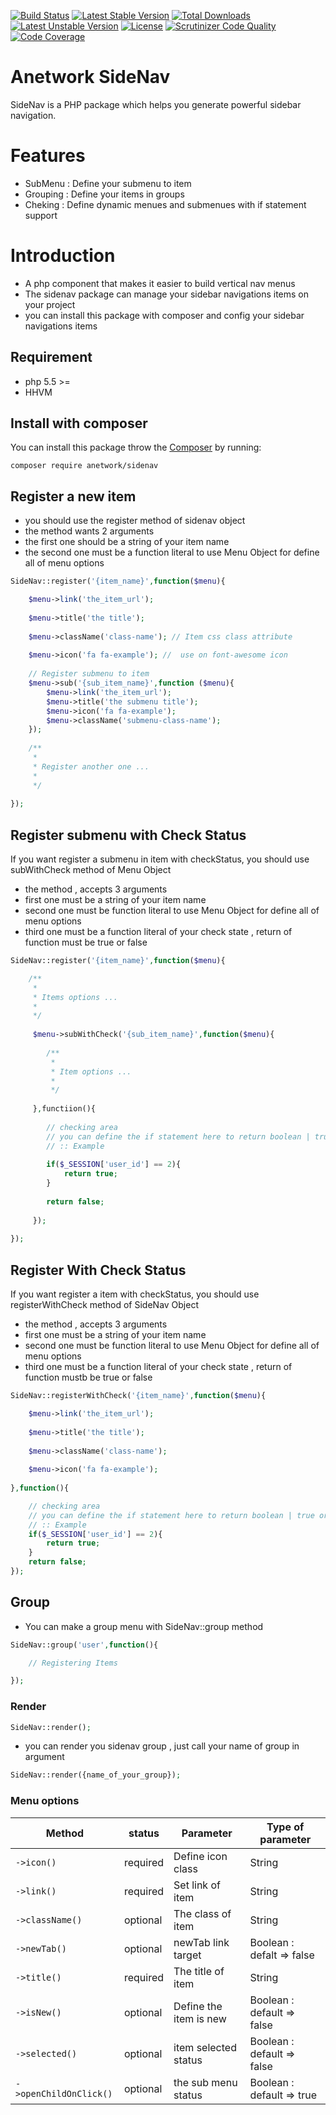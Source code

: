 [![Build Status](https://travis-ci.org/anetwork/sidenav.svg?branch=master)](https://travis-ci.org/anetwork/sidenav)
[![Latest Stable Version](https://poser.pugx.org/anetwork/sidenav/v/stable)](https://packagist.org/packages/anetwork/sidenav)
[![Total Downloads](https://poser.pugx.org/anetwork/sidenav/downloads)](https://packagist.org/packages/anetwork/sidenav)
[![Latest Unstable Version](https://poser.pugx.org/anetwork/sidenav/v/unstable)](//packagist.org/packages/anetwork/sidenav)
[![License](https://poser.pugx.org/anetwork/sidenav/license)](https://packagist.org/packages/anetwork/sidenav)
[![Scrutinizer Code Quality](https://scrutinizer-ci.com/g/anetwork/sidenav/badges/quality-score.png?b=master)](https://scrutinizer-ci.com/g/anetwork/sidenav/?branch=master)
[![Code Coverage](https://scrutinizer-ci.com/g/anetwork/sidenav/badges/coverage.png?b=master)](https://scrutinizer-ci.com/g/anetwork/sidenav/?branch=master)

# Anetwork SideNav
SideNav is a PHP package which helps you generate powerful sidebar navigation.

# Features

* SubMenu : Define your submenu to item
* Grouping : Define your items in groups
* Cheking : Define dynamic menues and submenues with if statement support

# Introduction
* A php component that makes it easier to build vertical nav menus
* The sidenav package can manage your sidebar navigations items on your project
* you can install this package with composer and config your sidebar navigations items

## Requirement
* php 5.5 >=
* HHVM

## Install with composer
You can install this package throw the [Composer](http://getcomposer.org) by running:

```
composer require anetwork/sidenav
```

## Register a new item
* you should use the register method of sidenav object
* the method wants 2 arguments
* the first one should be a string of your item name
* the second one must be a function literal to use Menu Object for define all of menu options

```php
SideNav::register('{item_name}',function($menu){

    $menu->link('the_item_url');
    
    $menu->title('the title');
    
    $menu->className('class-name'); // Item css class attribute
    
    $menu->icon('fa fa-example'); //  use on font-awesome icon
    
    // Register submenu to item
    $menu->sub('{sub_item_name}',function ($menu){
        $menu->link('the_item_url');
        $menu->title('the submenu title');
        $menu->icon('fa fa-example');
        $menu->className('submenu-class-name');
    });
    
    /**
     * 
     * Register another one ...
     *
     */
    
});
```

## Register submenu with Check Status
If you want register a submenu in item with checkStatus, you should use subWithCheck method of Menu Object
* the method , accepts 3 arguments
* first one must be a string of your item name
* second one must be function literal to use Menu Object for define all of menu options
* third one must be a function literal of your check state , return of function must be true or false


```php
SideNav::register('{item_name}',function($menu){

    /**
     * 
     * Items options ...
     *
     */
     
     $menu->subWithCheck('{sub_item_name}',function($menu){
     
        /**
         * 
         * Item options ...
         *
         */
        
     },functiion(){
     
        // checking area
        // you can define the if statement here to return boolean | true or false
        // :: Example
        
        if($_SESSION['user_id'] == 2){
            return true;
        }
        
        return false;
     
     });
    
});
```


## Register With Check Status
If you want register a item with checkStatus, you should use registerWithCheck method of SideNav Object
* the method , accepts 3 arguments
* first one must be a string of your item name
* second one must be function literal to use Menu Object for define all of menu options
* third one must be a function literal of your check state , return of function mustb be true or false

```php
SideNav::registerWithCheck('{item_name}',function($menu){

    $menu->link('the_item_url');
    
    $menu->title('the title');
    
    $menu->className('class-name');
    
    $menu->icon('fa fa-example');  
    
},function(){

    // checking area
    // you can define the if statement here to return boolean | true or false
    // :: Example
    if($_SESSION['user_id'] == 2){
        return true;
    }
    return false;
});
```

## Group
* You can make a group menu with SideNav::group method

```php
SideNav::group('user',function(){

    // Registering Items

});
```

### Render
```php
SideNav::render();
```
* you can render you sidenav group , just call your name of group in argument
```php
SideNav::render({name_of_your_group});
```


### Menu options

| Method  | status | Parameter | Type of parameter | 
| ------- | ------ | --------- | -------- |
| `->icon()` | required | Define icon class | String |
| `->link()` | required | Set link of item | String |
| `->className()` | optional | The class of item | String |
| `->newTab()` | optional | newTab link target | Boolean : defalt => false |
| `->title()` | required | The title of item | String |
| `->isNew()` | optional | Define the item is new | Boolean : default => false |
| `->selected()` | optional | item selected status | Boolean : default => false |
| `->openChildOnClick()` | optional | the sub menu status | Boolean : default => true |
